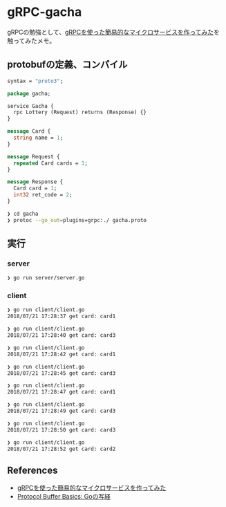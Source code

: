 # gRPC-gacha

gRPCの勉強として、[gRPCを使った簡易的なマイクロサービスを作ってみた](https://qiita.com/kotamat/items/a84301a16fc24a203304)を触ってみたメモ。


## protobufの定義、コンパイル

```proto
syntax = "proto3";

package gacha;

service Gacha {
  rpc Lottery (Request) returns (Response) {}
}

message Card {
  string name = 1;
}

message Request {
  repeated Card cards = 1;
}

message Response {
  Card card = 1;
  int32 ret_code = 2;
}
```

```sh
❯ cd gacha
❯ protoc --go_out=plugins=grpc:./ gacha.proto
```

## 実行

### server

```sh
❯ go run server/server.go
```

### client

```sh
❯ go run client/client.go
2018/07/21 17:28:37 get card: card1

❯ go run client/client.go
2018/07/21 17:28:40 get card: card3

❯ go run client/client.go
2018/07/21 17:28:42 get card: card1

❯ go run client/client.go
2018/07/21 17:28:45 get card: card3

❯ go run client/client.go
2018/07/21 17:28:47 get card: card1

❯ go run client/client.go
2018/07/21 17:28:49 get card: card3

❯ go run client/client.go
2018/07/21 17:28:50 get card: card3

❯ go run client/client.go
2018/07/21 17:28:52 get card: card2
```

## References
* [gRPCを使った簡易的なマイクロサービスを作ってみた](https://qiita.com/kotamat/items/a84301a16fc24a203304)
* [Protocol Buffer Basics: Goの写経](https://github.com/cipepser/gRPC-sample/tree/master/1)